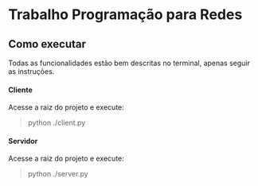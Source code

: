 # Trabalho Programação para Redes

## Como executar

Todas as funcionalidades estão bem descritas no terminal, apenas seguir as instruções.

#### Cliente

Acesse a raiz do projeto e execute:

> python ./client.py

#### Servidor

Acesse a raiz do projeto e execute:

> python ./server.py
